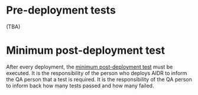 # Pre-deployment tests

(TBA)

# Minimum post-deployment test

After every deployment, the [minimum post-deployment test](https://docs.google.com/spreadsheets/d/1R7j7evd-wpZ1jRhRg-gpfI_tiDfKrcxbDTW-4nLPido/edit#gid=327212584) must be executed. It is the responsibility of the person who deploys AIDR to inform the QA person that a test is required. It is the responsibility of the QA person to inform back how many tests passed and how many failed.